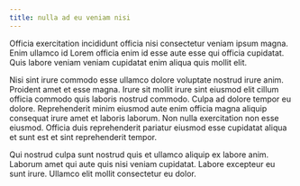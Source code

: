 ```yaml
---
title: nulla ad eu veniam nisi
---
```


Officia exercitation incididunt officia nisi consectetur veniam ipsum magna. Enim ullamco id Lorem officia enim id esse aute esse qui officia cupidatat. Quis labore veniam veniam cupidatat enim aliqua quis mollit elit.

Nisi sint irure commodo esse ullamco dolore voluptate nostrud irure anim. Proident amet et esse magna. Irure sit mollit irure sint eiusmod elit cillum officia commodo quis laboris nostrud commodo. Culpa ad dolore tempor eu dolore. Reprehenderit minim eiusmod aute enim officia magna aliquip consequat irure amet et laboris laborum. Non nulla exercitation non esse eiusmod. Officia duis reprehenderit pariatur eiusmod esse cupidatat aliqua et sunt est et sint reprehenderit tempor.

Qui nostrud culpa sunt nostrud quis et ullamco aliquip ex labore anim. Laborum amet qui aute quis nisi veniam cupidatat. Labore excepteur eu sunt irure. Ullamco elit mollit consectetur eu dolor.